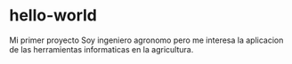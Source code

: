 # hello-world
Mi primer proyecto
Soy ingeniero agronomo pero me interesa la aplicacion de las herramientas informaticas en la agricultura.
